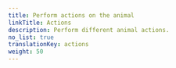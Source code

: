 ```yaml
---
title: Perform actions on the animal
linkTitle: Actions
description: Perform different animal actions.
no_list: true
translationKey: actions
weight: 50
---
```


   <object data="images/actions.svg" type="image/svg+xml" width="800" style="margin-left: 50mm" >
   </object>